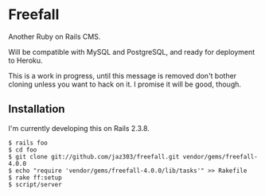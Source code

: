 Freefall
========

Another Ruby on Rails CMS.

Will be compatible with MySQL and PostgreSQL, and ready for deployment to Heroku.

This is a work in progress, until this message is removed don't bother cloning unless you want to hack on it. I promise it will be good, though.

Installation
------------

I'm currently developing this on Rails 2.3.8.

    $ rails foo
    $ cd foo
    $ git clone git://github.com/jaz303/freefall.git vendor/gems/freefall-4.0.0
    $ echo "require 'vendor/gems/freefall-4.0.0/lib/tasks'" >> Rakefile
    $ rake ff:setup
    $ script/server
